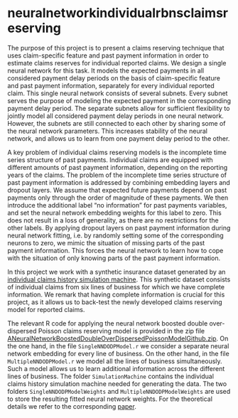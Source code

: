 # neuralnetworkindividualrbnsclaimsreserving
The purpose of this project is to present a claims reserving technique that uses claim-specific feature and past payment information in order to estimate claims reserves for individual reported claims. We design a single neural network for this task. It models the expected payments in all considered payment delay periods on the basis of claim-specific feature and past payment information, separately for every individual reported claim. This single neural network consists of several subnets. Every subnet serves the purpose of modeling the expected payment in the corresponding payment delay period. The separate subnets allow for sufficient flexibility to jointly model all considered payment delay periods in one neural network. However, the subnets are still connected to each other by sharing some of the neural network parameters. This increases stability of the neural network, and allows us to learn from one payment delay period to the other.

A key problem of individual claims reserving models is the incomplete time series structure of past payments. Individual claims are equipped with different amounts of past payment information, depending on the reporting years of the claims. The problem of the incomplete time series structure of past payment information is addressed by combining embedding layers and dropout layers. We assume that expected future payments depend on past payments only through the order of magnitude of these payments. We then introduce the additional label “no information” for past payments variables, and set the neural network embedding weights for this label to zero. This does not result in a loss of generality, as there are no restrictions for the other labels. By applying dropout layers on past payment information during neural network fitting, i.e. by randomly setting some of the corresponding neurons to zero, we mimic the situation of missing parts of the past payment information. This forces the neural network to learn how to cope with the situation of only knowing parts of the past payment information.

In this project we work with a synthetic insurance dataset generated by an [individual claims history simulation machine](https://www.mdpi.com/2227-9091/6/2/29). This synthetic dataset consists of individual claims from six lines of business for which we have complete information. We remark that having complete information is crucial for this project, as it allows us to back-test the newly developed claims reserving model for reported claims.

The relevant R code for applying the neural network boosted double over-dispersed Poisson claims reserving model is provided in the zip file [ANeuralNetworkBoostedDoubleOverDispersedPoissonModelGithub.zip](https://github.com/gabrielliandrea/neuralnetworkdoubleODP/blob/master/ANeuralNetworkBoostedDoubleOverDispersedPoissonModelGithub.zip). On the one hand, in the file `SingleNNDODPModel.r` we consider a separate neural network embedding for every line of business. On the other hand, in the file `MultipleNNDODPModel.r` we model all the lines of business simultaneously. Such a model allows us to learn additional information across the different lines of business. The folder `SimulationMachine` contains the individual claims history simulation machine needed for generating the data. The two folders `SingleNNDODPModelWeights` and `MultipleNNDODPModelWeights` are used to store the resulting fitted neural network weights. For the theoretical details we refer to the corresponding [paper](https://papers.ssrn.com/sol3/papers.cfm?abstract_id=3365517).

